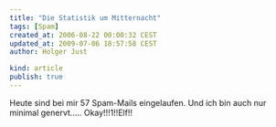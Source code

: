 ```yaml
---
title: "Die Statistik um Mitternacht"
tags: [Spam]
created_at: 2006-08-22 00:00:32 CEST
updated_at: 2009-07-06 18:57:58 CEST
author: Holger Just

kind: article
publish: true
---
```


Heute sind bei mir 57 Spam-Mails eingelaufen. Und ich bin auch nur minimal genervt..... Okay!!!1!!Elf!!